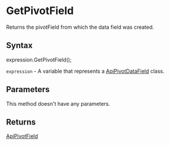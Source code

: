 # GetPivotField

Returns the pivotField from which the data field was created.

## Syntax

expression.GetPivotField();

`expression` - A variable that represents a [ApiPivotDataField](../ApiPivotDataField.md) class.

## Parameters

This method doesn't have any parameters.

## Returns

[ApiPivotField](../../ApiPivotField/ApiPivotField.md)